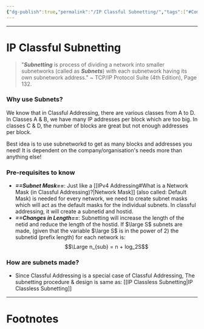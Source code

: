 ```yaml
---
{"dg-publish":true,"permalink":"/IP Classful Subnetting/","tags":["#CompNet","Academics"]}
---
```



---
# IP Classful Subnetting
> "***Subnetting*** is process of dividing a network into smaller subnetworks (called  as ***Subnets***) with each subnetwork having its own subnetwork address."
> ~ TCP/IP Protocol Suite (4th Edition), Page 132.

### Why use Subnets?
We know that in Classful Addressing, there are various classes from A to D. In Classes A & B, we have many IP addresses per block which are too big. In classes C & D, the number of blocks are great but not enough addresses per block.

Best idea is to use subnetworkd to get as many blocks and addresses you need! It is dependent on the company/organisation's needs more than anything else!

### Pre-requisites to know
- ***==Subnet Mask==***: Just like a [[IPv4 Addressing#What is a Network Mask (in Classful Addressing)?\|Network Mask]] (also called: Default Mask) is needed for every network, we need to create subnet masks which will act as the default masks for the individual subnets. In classful addressing, it will create a subnetid and hostid.
- ***==Changes in Length==***: Subnetting will increase the length of the netid and reduce the length of the hostid. If $\large S$ subnets are made, (given that the variable $\large S$ is in the power of 2) the subnetid (prefix length) for each network is: $$\Large n_{sub} = n + log_2S$$
### How are subnets made?
- Since Classful Addressing is a special case of Classful Addressing, The subnetting procedure & design is same as: [[IP Classless Subnetting\|IP Classless Subnetting]]


---
# Footnotes